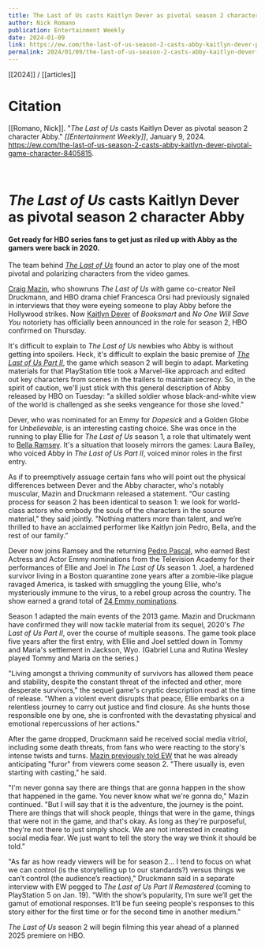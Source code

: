 ```yaml
---
title: The Last of Us casts Kaitlyn Dever as pivotal season 2 character Abby
author: Nick Romano
publication: Entertainment Weekly
date: 2024-01-09
link: https://ew.com/the-last-of-us-season-2-casts-abby-kaitlyn-dever-pivotal-game-character-8405815
permalink: 2024/01/09/the-last-of-us-season-2-casts-abby-kaitlyn-dever-pivotal-game-character-8405815
---
```


[[2024]] / [[articles]]

# Citation

[[Romano, Nick]]. "_The Last of Us_ casts Kaitlyn Dever as pivotal season 2 character Abby." *[[Entertainment Weekly]]*, January 9, 2024. <https://ew.com/the-last-of-us-season-2-casts-abby-kaitlyn-dever-pivotal-game-character-8405815>.

<br>

# _The Last of Us_ casts Kaitlyn Dever as pivotal season 2 character Abby

#### Get ready for HBO series fans to get just as riled up with Abby as the gamers were back in 2020.

The team behind [_The Last of Us_](https://ew.com/creative-work/the-last-of-us-tv-series/) found an actor to play one of the most pivotal and polarizing characters from the video games.

[Craig Mazin](https://ew.com/person/craig-mazin/), who showruns _The Last of Us_ with game co-creator Neil Druckmann, and HBO drama chief Francesca Orsi had previously signaled in interviews that they were eyeing someone to play Abby before the Hollywood strikes. Now [Kaitlyn Dever](https://ew.com/person/kaitlyn-dever/) of _Booksmart_ and _No One Will Save You_ notoriety has officially been announced in the role for season 2, HBO confirmed on Thursday.

It's difficult to explain to _The Last of Us_ newbies who Abby is without getting into spoilers. Heck, it's difficult to explain the basic premise of [_The Last of Us Part II_](https://ew.com/gaming/the-last-of-us-part-2-review/), the game which season 2 will begin to adapt. Marketing materials for that PlayStation title took a Marvel-like approach and edited out key characters from scenes in the trailers to maintain secrecy. So, in the spirit of caution, we'll just stick with this general description of Abby released by HBO on Tuesday: "a skilled soldier whose black-and-white view of the world is challenged as she seeks vengeance for those she loved."

Dever, who was nominated for an Emmy for _Dopesick_ and a Golden Globe for _Unbelievable_, is an interesting casting choice. She was once in the running to play Ellie for _The Last of Us_ season 1, a role that ultimately went to [Bella Ramsey](https://ew.com/person/bella-ramsey/). It's a situation that loosely mirrors the games: Laura Bailey, who voiced Abby in _The Last of Us Part II_, voiced minor roles in the first entry.

As if to preemptively assuage certain fans who will point out the physical differences between Dever and the Abby character, who's notably muscular, Mazin and Druckmann released a statement. “Our casting process for season 2 has been identical to season 1: we look for world-class actors who embody the souls of the characters in the source material," they said jointly. "Nothing matters more than talent, and we’re thrilled to have an acclaimed performer like Kaitlyn join Pedro, Bella, and the rest of our family.”

Dever now joins Ramsey and the returning [Pedro Pascal](https://ew.com/person/pedro-pascal/), who earned Best Actress and Actor Emmy nominations from the Television Academy for their performances of Ellie and Joel in _The Last of Us_ season 1. Joel, a hardened survivor living in a Boston quarantine zone years after a zombie-like plague ravaged America, is tasked with smuggling the young Ellie, who's mysteriously immune to the virus, to a rebel group across the country. The show earned a grand total of [24 Emmy nominations](https://ew.com/awards/emmys/last-of-us-craig-mazin-proud-raise-profile-video-game-adaptations/).

Season 1 adapted the main events of the 2013 game. Mazin and Druckmann have confirmed they will now tackle material from its sequel, 2020's _The Last of Us Part II_, over the course of multiple seasons. The game took place five years after the first entry, with Ellie and Joel settled down in Tommy and Maria's settlement in Jackson, Wyo. (Gabriel Luna and Rutina Wesley played Tommy and Maria on the series.)

"Living amongst a thriving community of survivors has allowed them peace and stability, despite the constant threat of the infected and other, more desperate survivors," the sequel game's cryptic description read at the time of release. "When a violent event disrupts that peace, Ellie embarks on a relentless journey to carry out justice and find closure. As she hunts those responsible one by one, she is confronted with the devastating physical and emotional repercussions of her actions."

After the game dropped, Druckmann said he received social media vitriol, including some death threats, from fans who were reacting to the story's intense twists and turns. [Mazin previously told EW](https://ew.com/tv/the-last-of-us-showrunner-craig-mazin-preparing-furor-season-2/) that he was already anticipating "furor" from viewers come season 2. "There usually is, even starting with casting," he said.

"I'm never gonna say there are things that are gonna happen in the show that happened in the game. You never know what we're gonna do," Mazin continued. "But I will say that it is the adventure, the journey is the point. There are things that will shock people, things that were in the game, things that were not in the game, and that's okay. As long as they're purposeful, they're not there to just simply shock. We are not interested in creating social media fear. We just want to tell the story the way we think it should be told."

"As far as how ready viewers will be for season 2… I tend to focus on what we can control (is the storytelling up to our standards?) versus things we can’t control (the audience’s reaction)," Druckmann said in a separate interview with EW pegged to _The Last of Us Part II Remastered_ (coming to PlayStation 5 on Jan. 19). "With the show’s popularity, I’m sure we’ll get the gamut of emotional responses. It’ll be fun seeing people's responses to this story either for the first time or for the second time in another medium."

_The Last of Us_ season 2 will begin filming this year ahead of a planned 2025 premiere on HBO.